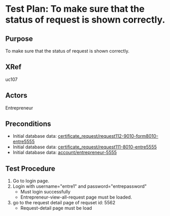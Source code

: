 Test Plan:  To make sure that the status of request is shown correctly.
=======================================================================

## Purpose

To make sure that the status of request is shown correctly.


## XRef

uc107


## Actors

Entrepreneur


## Preconditions

* Initial database data: [certificate_request/request112-9010-form8010-entre5555](../../../casper/fixtures/certificate_request/request112-9010-form8010-entre5555.yml)
* Initial database data: [certificate_request/request111-8010-entre5555](../../../casper/fixtures/certificate_request/request111-8010-entre5555.yml)
* Initial database data: [account/entrepreneur-5555](../../../casper/fixtures/account/entrepreneur-5555.yml)


## Test Procedure

1. Go to login page.
2. Login with username="entre1" and password="entrepassword"
    * Must login successfully
    * Entrepreneur-view-all-request page must be loaded.
3. go to the request detail page of requset id: 5562
    * Request-detail page must be load


